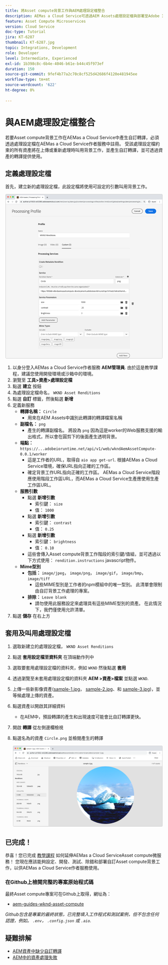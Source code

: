 ```yaml
---
title: 將Asset compute背景工作與AEM處理設定檔整合
description: AEMas a Cloud Service可透過AEM Assets處理設定檔與部署至Adobe I/O Runtime的Asset compute背景工作整合。 處理設定檔設定於「作者」服務中，以使用自訂背景工作處理特定資產，以及將背景工作產生的檔案儲存為資產轉譯。
feature: Asset Compute Microservices
version: Cloud Service
doc-type: Tutorial
jira: KT-6287
thumbnail: KT-6287.jpg
topic: Integrations, Development
role: Developer
level: Intermediate, Experienced
exl-id: 1b398c8c-6b4e-4046-b61e-b44c45f973ef
duration: 150
source-git-commit: 9fef4b77a2c70c8cf525d42686f4120e481945ee
workflow-type: tm+mt
source-wordcount: '622'
ht-degree: 0%

---
```


# 與AEM處理設定檔整合

若要Asset compute背景工作在AEMas a Cloud Service中產生自訂轉譯，必須透過處理設定檔在AEMas a Cloud Service作者服務中註冊。 受該處理設定檔約束的所有資產將在上傳或重新處理時叫用背景工作，並產生自訂轉譯，並可透過資產的轉譯提供使用。

## 定義處理設定檔

首先，建立新的處理設定檔，此設定檔將使用可設定的引數叫用背景工作。

![處理設定檔](./assets/processing-profiles/new-processing-profile.png)

1. 以身分登入AEMas a Cloud Service作者服務 __AEM管理員__. 由於這是教學課程，建議您使用開發環境或沙箱中的環境。
1. 瀏覽至 __工具>資產>處理設定檔__
1. 點選 __建立__ 按鈕
1. 為處理設定檔命名， `WKND Asset Renditions`
1. 點選 __自訂__ 標籤，然後點選 __新增__
1. 定義新服務
   + __轉譯名稱：__ `Circle`
      + 用來在AEM Assets中識別此轉譯的轉譯檔案名稱
   + __副檔名：__ `png`
      + 產生的轉譯副檔名。 將設為 `png` 因為這是worker的Web服務支援的輸出格式，所以會在圓剪下的後面產生透明背景。
   + __端點：__ `https://...adobeioruntime.net/api/v1/web/wkndAemAssetCompute-0.0.1/worker`
      + 這是工作者的URL，取得自 `aio app get-url`. 根據AEMas a Cloud Service環境，確保URL指向正確的工作區。
      + 確定背景工作URL指向正確的工作區。 AEMas a Cloud Service階段應使用階段工作區URL，而AEMas a Cloud Service生產應使用生產工作區URL。
   + __服務引數__
      + 點選 __新增引數__
         + 索引鍵： `size`
         + 值： `1000`
      + 點選 __新增引數__
         + 索引鍵： `contrast`
         + 值： `0.25`
      + 點選 __新增引數__
         + 索引鍵： `brightness`
         + 值： `0.10`
      + 這些會傳入Asset compute背景工作階段的索引鍵/值組，並可透過以下方式使用： `rendition.instructions` javascript物件。
   + __Mime型別__
      + __包括：__ `image/jpeg`， `image/png`， `image/gif`， `image/bmp`， `image/tiff`
         + 這些MIME型別是工作者的npm模組中的唯一型別。 此清單會限制由自訂背景工作處理的專案。
      + __排除：__ `Leave blank`
         + 請勿使用此服務設定來處理具有這些MIME型別的資產。 在此情況下，我們僅使用允許清單。
1. 點選 __儲存__ 在右上方

## 套用及叫用處理設定檔

1. 選取新建立的處理設定檔， `WKND Asset Renditions`
1. 點選 __套用設定檔至資料夾__ 在頂端動作列中
1. 選取要套用處理設定檔的資料夾，例如 `WKND` 然後點選 __套用__
1. 透過瀏覽至未套用處理設定檔的資料夾 __AEM >資產>檔案__ 並點選 `WKND`.
1. 上傳一些新影像資產([sample-1.jpg](../assets/samples/sample-1.jpg)， [sample-2.jpg](../assets/samples/sample-2.jpg)、和 [sample-3.jpg](../assets/samples/sample-3.jpg))，並等候處理上傳的資產。
1. 點選資產以開啟其詳細資料
   + 在AEM中，預設轉譯的產生和出現速度可能會比自訂轉譯更快。
1. 開啟 __轉譯__ 從左側邊欄檢視
1. 點選名為的資產 `Circle.png` 並檢閱產生的轉譯

   ![產生的轉譯](./assets/processing-profiles/rendition.png)

## 已完成！

恭喜！您已完成 [教學課程](../overview.md) 如何延伸AEMas a Cloud ServiceAsset compute微服務！ 您現在應該能夠設定、開發、測試、除錯和部署自訂Asset compute背景工作，以供AEMas a Cloud Service作者服務使用。

### 在Github上檢閱完整的專案原始程式碼

最終Asset compute專案可在Github上取得，網址為：

+ [aem-guides-wknd-asset-compute](https://github.com/adobe/aem-guides-wknd-asset-compute)

_Github包含是專案的最終狀態，已完整填入工作程式和測試案例，但不包含任何認證，例如。 `.env`， `.config.json` 或 `.aio`._

## 疑難排解

+ [AEM資產中缺少自訂轉譯](../troubleshooting.md#custom-rendition-missing-from-asset)
+ [AEM中的資產處理失敗](../troubleshooting.md#asset-processing-fails)
